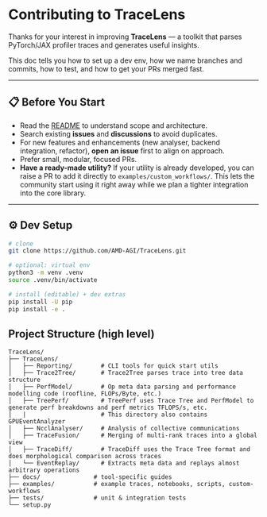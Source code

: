 # Contributing to TraceLens

Thanks for your interest in improving **TraceLens** — a toolkit that parses PyTorch/JAX profiler traces and generates useful insights.

This doc tells you how to set up a dev env, how we name branches and commits, how to test, and how to get your PRs merged fast.

---

## 📋 Before You Start

- Read the [README](./README.md) to understand scope and architecture.
- Search existing **issues** and **discussions** to avoid duplicates.
- For new features and enhancements (new analyser, backend integration, refactor), **open an issue** first to align on approach.
- Prefer small, modular, focused PRs.
- **Have a ready-made utility?** If your utility is already developed, you can raise a PR to add it directly to `examples/custom_workflows/`. This lets the community start using it right away while we plan a tighter integration into the core library.
---

## ⚙️ Dev Setup

```bash
# clone
git clone https://github.com/AMD-AGI/TraceLens.git

# optional: virtual env
python3 -m venv .venv
source .venv/bin/activate

# install (editable) + dev extras
pip install -U pip
pip install -e .
```

## Project Structure (high level)
```
TraceLens/
├── TraceLens/
│   ├── Reporting/        # CLI tools for quick start utils
│   ├── Trace2Tree/       # Trace2Tree parses trace into tree data structure
│   ├── PerfModel/        # Op meta data parsing and performance modelling code (roofline, FLOPs/Byte, etc.)
│   ├── TreePerf/         # TreePerf uses Trace Tree and PerfModel to generate perf breakdowns and perf metrics TFLOPS/s, etc. 
|   |                     # This directory also contains GPUEventAnalyzer
│   ├── NcclAnalyser/     # Analysis of collective communications
│   ├── TraceFusion/      # Merging of multi‑rank traces into a global view
│   ├── TraceDiff/        # TraceDiff uses the Trace Tree format and does morphological comparison across traces
│   └── EventReplay/      # Extracts meta data and replays almost arbitrary operations
├── docs/               # tool-specific guides
├── examples/           # example traces, notebooks, scripts, custom-workflows
├── tests/              # unit & integration tests
└── setup.py
```